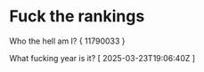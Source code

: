 # Fuck the rankings

Who the hell am I?
{ 11790033 }

What fucking year is it?
[ 2025-03-23T19:06:40Z ]
